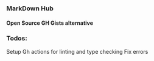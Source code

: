 ### MarkDown Hub

#### Open Source GH Gists alternative

### Todos:

Setup Gh actions for linting and type checking
Fix errors
